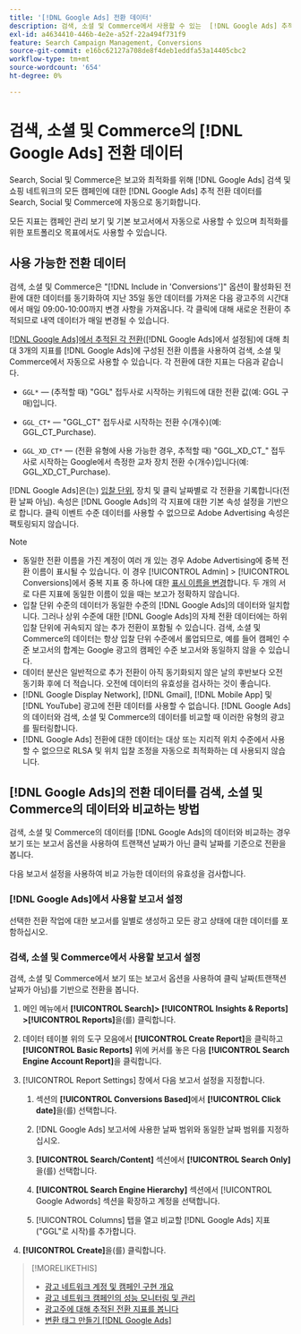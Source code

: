```yaml
---
title: '[!DNL Google Ads] 전환 데이터'
description: 검색, 소셜 및 Commerce에서 사용할 수 있는  [!DNL Google Ads] 추적 전환 데이터 유형에 대해 알아봅니다.
exl-id: a4634410-446b-4e2e-a52f-22a494f731f9
feature: Search Campaign Management, Conversions
source-git-commit: e16bc62127a708de8f4deb1eddfa53a14405cbc2
workflow-type: tm+mt
source-wordcount: '654'
ht-degree: 0%

---
```


# 검색, 소셜 및 Commerce의 [!DNL Google Ads] 전환 데이터

Search, Social 및 Commerce은 보고와 최적화를 위해 [!DNL Google Ads] 검색 및 쇼핑 네트워크의 모든 캠페인에 대한 [!DNL Google Ads] 추적 전환 데이터를 Search, Social 및 Commerce에 자동으로 동기화합니다.

모든 지표는 캠페인 관리 보기 및 기본 보고서에서 자동으로 사용할 수 있으며 최적화를 위한 포트폴리오 목표에서도 사용할 수 있습니다.

## 사용 가능한 전환 데이터

검색, 소셜 및 Commerce은 &quot;[!DNL Include in 'Conversions']&quot; 옵션이 활성화된 전환에 대한 데이터를 동기화하여 지난 35일 동안 데이터를 가져온 다음 광고주의 시간대에서 매일 09:00-10:00까지 변경 사항을 가져옵니다. 각 클릭에 대해 새로운 전환이 추적되므로 내역 데이터가 매일 변경될 수 있습니다.

[[!DNL Google Ads]에서 추적된 각 전환](https://support.google.com/google-ads/answer/4677036)([!DNL Google Ads]에서 설정됨)에 대해 최대 3개의 지표를 [!DNL Google Ads]에 구성된 전환 이름을 사용하여 검색, 소셜 및 Commerce에서 자동으로 사용할 수 있습니다. 각 전환에 대한 지표는 다음과 같습니다.

<!--

* `<conversion-name>` &mdash; (When you track it) The conversion value for the keyword, beginning with the "GGL" prefix (such as GGL Purchase).

`CT_<conversion-name>` &mdash; The number (count) of conversions, beginning with the "GGL_CT" prefix (such as GGL_CT_Purchase).

* `XD_<conversion-name>` &mdash; (When available for the conversion type, when you track them) The number (count) of cross-device conversions, as measured by Google, beginning with the "GGL_XD_CT_" prefix (such as GGL_XD_CT_Purchase).

-->

* `GGL*` — (추적할 때) &quot;GGL&quot; 접두사로 시작하는 키워드에 대한 전환 값(예: GGL 구매)입니다.

* `GGL_CT*` — &quot;GGL_CT&quot; 접두사로 시작하는 전환 수(개수)(예: GGL_CT_Purchase).

* `GGL_XD_CT*` — (전환 유형에 사용 가능한 경우, 추적할 때) &quot;GGL_XD_CT_&quot; 접두사로 시작하는 Google에서 측정한 교차 장치 전환 수(개수)입니다(예: GGL_XD_CT_Purchase).

[!DNL Google Ads]은(는) [입찰 단위](/help/search-social-commerce/glossary.md#a-b), 장치 및 클릭 날짜별로 각 전환을 기록합니다(전환 날짜 아님). 속성은 [!DNL Google Ads]의 각 지표에 대한 기본 속성 설정을 기반으로 합니다. 클릭 이벤트 수준 데이터를 사용할 수 없으므로 Adobe Advertising 속성은 팩토링되지 않습니다.

>[!NOTE]
>
>* 동일한 전환 이름을 가진 계정이 여러 개 있는 경우 Adobe Advertising에 중복 전환 이름이 표시될 수 있습니다. 이 경우 [!UICONTROL Admin] > [!UICONTROL Conversions]에서 중복 지표 중 하나에 대한 [표시 이름을 변경](/help/search-social-commerce/admin/conversion-metrics/conversion-metric-edit-display-name.md)합니다. 두 개의 서로 다른 지표에 동일한 이름이 있을 때는 보고가 정확하지 않습니다.
>* 입찰 단위 수준의 데이터가 동일한 수준의 [!DNL Google Ads]의 데이터와 일치합니다. 그러나 상위 수준에 대한 [!DNL Google Ads]의 자체 전환 데이터에는 하위 입찰 단위에 귀속되지 않는 추가 전환이 포함될 수 있습니다. 검색, 소셜 및 Commerce의 데이터는 항상 입찰 단위 수준에서 롤업되므로, 예를 들어 캠페인 수준 보고서의 합계는 Google 광고의 캠페인 수준 보고서와 동일하지 않을 수 있습니다.
>* 데이터 분산은 일반적으로 추가 전환이 아직 동기화되지 않은 날의 후반보다 오전 동기화 후에 더 적습니다. 오전에 데이터의 유효성을 검사하는 것이 좋습니다.
>* [!DNL Google Display Network], [!DNL Gmail], [!DNL Mobile App] 및 [!DNL YouTube] 광고에 전환 데이터를 사용할 수 없습니다. [!DNL Google Ads]의 데이터와 검색, 소셜 및 Commerce의 데이터를 비교할 때 이러한 유형의 광고를 필터링합니다.
>* [!DNL Google Ads] 전환에 대한 데이터는 대상 또는 지리적 위치 수준에서 사용할 수 없으므로 RLSA 및 위치 입찰 조정을 자동으로 최적화하는 데 사용되지 않습니다.

## [!DNL Google Ads]의 전환 데이터를 검색, 소셜 및 Commerce의 데이터와 비교하는 방법

검색, 소셜 및 Commerce의 데이터를 [!DNL Google Ads]의 데이터와 비교하는 경우 보기 또는 보고서 옵션을 사용하여 트랜잭션 날짜가 아닌 클릭 날짜를 기준으로 전환을 봅니다.

다음 보고서 설정을 사용하여 비교 가능한 데이터의 유효성을 검사합니다.

### [!DNL Google Ads]에서 사용할 보고서 설정

선택한 전환 작업에 대한 보고서를 일별로 생성하고 모든 광고 상태에 대한 데이터를 포함하십시오.

<!-- 

1. In the main toolbar, select **[!DNL Reports] > [!DNL Report]**.

1. Select **[!DNL + Custom] > [!DNL Table]**.

1. From the left pane, specify the rows and columns in the report:
   
   1. Search for the **[!DNL Day]** field and it drag to the [!DNL Row] section.

   1. Search for the **[!DNL All conv].** field and it drag to the [!DNL Column] section.

   1. Search for the **[!DNL Conversion action]** field and it drag to the [!DNL Column] section.

1. In the report settings toolbar, select **[!DNL Filter] > [!DNL Ad status]**, and then select all boxes.

1. In the report settings toolbar, select **[!DNL Download] > [!DNL Excel .csv]**.

-->

### 검색, 소셜 및 Commerce에서 사용할 보고서 설정

검색, 소셜 및 Commerce에서 보기 또는 보고서 옵션을 사용하여 클릭 날짜(트랜잭션 날짜가 아님)를 기반으로 전환을 봅니다.

1. 메인 메뉴에서 **[!UICONTROL Search]> [!UICONTROL Insights & Reports] >[!UICONTROL Reports]**&#x200B;을(를) 클릭합니다.

1. 데이터 테이블 위의 도구 모음에서 **[!UICONTROL Create Report]**&#x200B;을 클릭하고 **[!UICONTROL Basic Reports]** 위에 커서를 놓은 다음 **[!UICONTROL Search Engine Account Report]**&#x200B;을 클릭합니다.

1. [!UICONTROL Report Settings] 창에서 다음 보고서 설정을 지정합니다.

   1. 섹션의 **[!UICONTROL Conversions Based]**&#x200B;에서 **[!UICONTROL Click date]**&#x200B;을(를) 선택합니다.

   1. [!DNL Google Ads] 보고서에 사용한 날짜 범위와 동일한 날짜 범위를 지정하십시오.

   1. **[!UICONTROL Search/Content]** 섹션에서 **[!UICONTROL Search Only]**&#x200B;을(를) 선택합니다.

   1. **[!UICONTROL Search Engine Hierarchy]** 섹션에서 [!UICONTROL Google Adwords] 섹션을 확장하고 계정을 선택합니다.

   1. [!UICONTROL Columns] 탭을 열고 비교할 [!DNL Google Ads] 지표(&quot;GGL&quot;로 시작)를 추가합니다.

1. **[!UICONTROL Create]**&#x200B;을(를) 클릭합니다.

>[!MORELIKETHIS]
>
>* [광고 네트워크 계정 및 캠페인 구현 개요](campaign-implemention-overview.md)
>* [광고 네트워크 캠페인의 성능 모니터링 및 관리](monitor-performance-campaigns.md)
>* [광고주에 대해 추적된 전환 지표를 봅니다](/help/search-social-commerce/admin/conversion-metrics/conversion-metric-view-tracked.md)
>* [변환 태그 만들기 [!DNL Google Ads]](/help/search-social-commerce/admin/conversion-metrics/conversion-tag-google.md)
